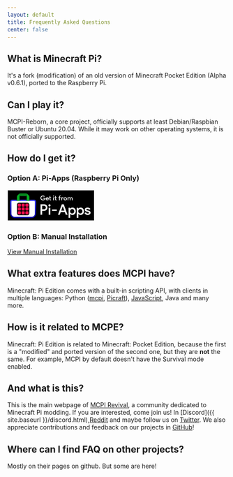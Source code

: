 ```yaml
---
layout: default
title: Frequently Asked Questions
center: false
---
```


## What is Minecraft Pi?

It's a fork (modification) of an old version of Minecraft Pocket Edition (Alpha v0.6.1), ported to the Raspberry Pi.

## Can I play it?

MCPI-Reborn, a core project, officially supports at least Debian/Raspbian Buster or Ubuntu 20.04. While it may work on other operating systems, it is not officially supported.

## How do I get it?

### Option A: Pi-Apps (Raspberry Pi Only)
[![Pi-Apps](https://github.com/Botspot/pi-apps/blob/master/icons/badge.png?raw=true)](https://github.com/Botspot/pi-apps)

### Option B: Manual Installation
[View Manual Installation](https://gitea.thebrokenrail.com/TheBrokenRail/minecraft-pi-reborn/src/branch/master/docs/INSTALL.md)

## What extra features does MCPI have?

Minecraft: Pi Edition comes with a built-in scripting API, with clients in multiple languages: Python ([mcpi](https://github.com/martinohanlon/mcpi), [Picraft](https://picraft.readthedocs.io/)), [JavaScript](https://github.com/mdnorman/node-mcpi), Java and many more.

## How is it related to MCPE?

Minecraft: Pi Edition is related to Minecraft: Pocket Edition, because the first is a "modified" and ported version of the second one, but they are **not** the same. For example, MCPI by default doesn't have the Survival mode enabled.

## And what is this?

This is the main webpage of [MCPI Revival](https://github.com/MCPI-Revival), a community dedicated to Minecraft Pi modding. If you are interested, come join us! In [Discord]({{ site.baseurl }}/discord.html),[Reddit](https://reddit.com/r/MCPIDevs) and maybe follow us on [Twitter](https://twitter.com/mcpirevival). We also appreciate contributions and feedback on our projects in [GitHub](https://github.com/MCPI-Devs)!

## Where can I find FAQ on other projects?

Mostly on their pages on github. But some are here!
